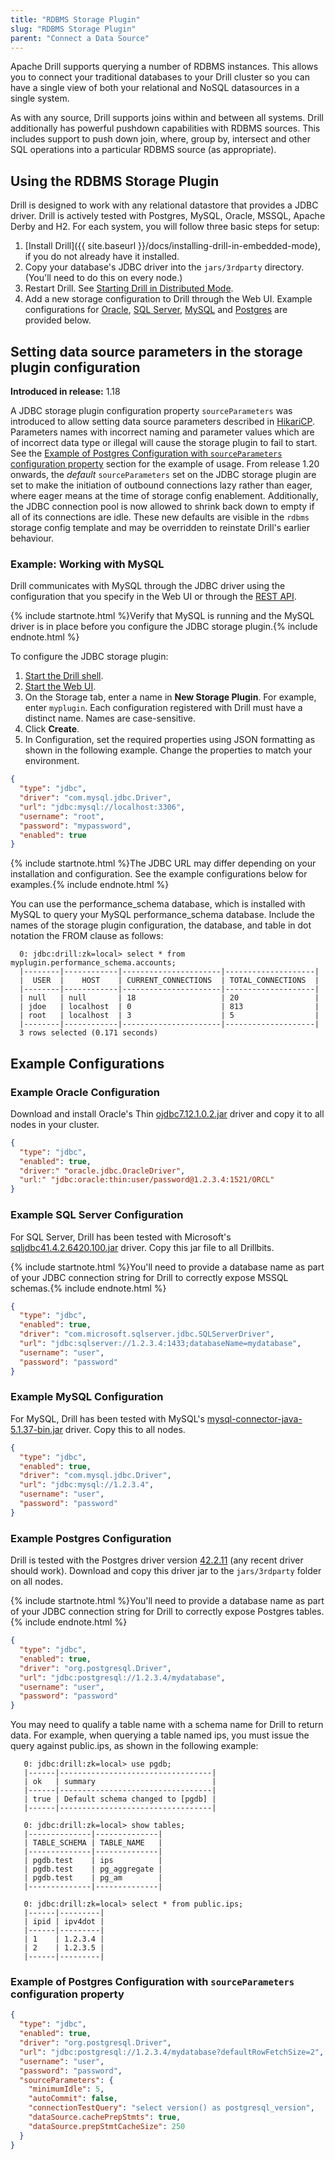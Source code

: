 ```yaml
---
title: "RDBMS Storage Plugin"
slug: "RDBMS Storage Plugin"
parent: "Connect a Data Source"
---
```

Apache Drill supports querying a number of RDBMS instances. This allows you to connect your traditional databases to your Drill cluster so you can have a single view of both your relational and NoSQL datasources in a single system. 

As with any source, Drill supports joins within and between all systems. Drill additionally has powerful pushdown capabilities with RDBMS sources. This includes support to push down join, where, group by, intersect and other SQL operations into a particular RDBMS source (as appropriate).

## Using the RDBMS Storage Plugin

Drill is designed to work with any relational datastore that provides a JDBC driver. Drill is actively tested with
 Postgres, MySQL, Oracle, MSSQL, Apache Derby and H2. For each system, you will follow three basic steps for setup:

  1. [Install Drill]({{ site.baseurl }}/docs/installing-drill-in-embedded-mode), if you do not already have it installed.
  2. Copy your database's JDBC driver into the `jars/3rdparty` directory. (You'll need to do this on every node.)  
  3. Restart Drill. See [Starting Drill in Distributed Mode]({{site.baseurl}}/docs/starting-drill-in-distributed-mode/).
  4. Add a new storage configuration to Drill through the Web UI. Example configurations for [Oracle](#example-oracle-configuration), [SQL Server](#example-sql-server-configuration), [MySQL](#example-mysql-configuration) and [Postgres](#example-postgres-configuration) are provided below.

## Setting data source parameters in the storage plugin configuration

**Introduced in release:** 1.18

A JDBC storage plugin configuration property `sourceParameters` was introduced to allow setting data source parameters described in [HikariCP](https://github.com/brettwooldridge/HikariCP#configuration-knobs-baby).  Parameters names with incorrect naming and parameter values which are of incorrect data type or illegal will cause the storage plugin to fail to start.  See the [Example of Postgres Configuration with `sourceParameters` configuration property](#example-of-postgres-configuration-with-sourceparameters-configuration-property) section for the example of usage.  From release 1.20 onwards, the _default_  `sourceParameters` set on the JDBC storage plugin are set to make the initiation of outbound connections lazy rather than eager, where eager means at the time of storage config enablement.  Additionally, the JDBC connection pool is now allowed to shrink back down to empty if all of its connections are idle.  These new defaults are visible in the `rdbms` storage config template and may be overridden to reinstate Drill's earlier behaviour.

### Example: Working with MySQL

Drill communicates with MySQL through the JDBC driver using the configuration that you specify in the Web UI or through the [REST API]({{site.baseurl}}/docs/plugin-configuration-basics/#storage-plugin-rest-api).  

{% include startnote.html %}Verify that MySQL is running and the MySQL driver is in place before you configure the JDBC storage plugin.{% include endnote.html %}  

To configure the JDBC storage plugin:

1. [Start the Drill shell]({{site.baseurl}}/docs/starting-drill-on-linux-and-mac-os-x/).  
2. [Start the Web UI]({{site.baseurl}}/docs/starting-the-web-console/).  
3. On the Storage tab, enter a name in **New Storage Plugin**. For example, enter `myplugin`.
   Each configuration registered with Drill must have a distinct name. Names are case-sensitive.  
4. Click **Create**.  
5. In Configuration, set the required properties using JSON formatting as shown in the following example. Change the properties to match your environment.  
```json
{
  "type": "jdbc",
  "driver": "com.mysql.jdbc.Driver",
  "url": "jdbc:mysql://localhost:3306",
  "username": "root",
  "password": "mypassword",
  "enabled": true
}  
```

{% include startnote.html %}The JDBC URL may differ depending on your installation and configuration. See the example configurations below for examples.{% include endnote.html %}  

You can use the performance_schema database, which is installed with MySQL to query your MySQL performance_schema database. Include the names of the storage plugin configuration, the database, and table in dot notation the FROM clause as follows:

      0: jdbc:drill:zk=local> select * from myplugin.performance_schema.accounts;
      |--------|------------|----------------------|--------------------|
      |  USER  |    HOST    | CURRENT_CONNECTIONS  | TOTAL_CONNECTIONS  |
      |--------|------------|----------------------|--------------------|
      | null   | null       | 18                   | 20                 |
      | jdoe   | localhost  | 0                    | 813                |
      | root   | localhost  | 3                    | 5                  |
      |--------|------------|----------------------|--------------------|
      3 rows selected (0.171 seconds)




## Example Configurations

  
### Example Oracle Configuration

Download and install Oracle's Thin [ojdbc7.12.1.0.2.jar](http://www.oracle.com/technetwork/database/features/jdbc/default-2280470.html) driver and copy it to all nodes in your cluster.

```json
{
  "type": "jdbc",
  "enabled": true,
  "driver:" "oracle.jdbc.OracleDriver",
  "url:" "jdbc:oracle:thin:user/password@1.2.3.4:1521/ORCL"
}
```

### Example SQL Server Configuration

For SQL Server, Drill has been tested with Microsoft's  [sqljdbc41.4.2.6420.100.jar](https://www.microsoft.com/en-US/download/details.aspx?id=11774) driver. Copy this jar file to all Drillbits. 

{% include startnote.html %}You'll need to provide a database name as part of your JDBC connection string for Drill to correctly expose MSSQL schemas.{% include endnote.html %}
```json
{
  "type": "jdbc",
  "enabled": true,
  "driver": "com.microsoft.sqlserver.jdbc.SQLServerDriver",
  "url": "jdbc:sqlserver://1.2.3.4:1433;databaseName=mydatabase",
  "username": "user",
  "password": "password"
}
```

### Example MySQL Configuration

For MySQL, Drill has been tested with MySQL's [mysql-connector-java-5.1.37-bin.jar](http://dev.mysql.com/downloads/connector/j/) driver. Copy this to all nodes.
```json
{
  "type": "jdbc",
  "enabled": true,
  "driver": "com.mysql.jdbc.Driver",
  "url": "jdbc:mysql://1.2.3.4",
  "username": "user",
  "password": "password"
}  
```

### Example Postgres Configuration

Drill is tested with the Postgres driver version [42.2.11](https://mvnrepository.com/artifact/org.postgresql/postgresql) (any recent driver should work).
 Download and copy this driver jar to the `jars/3rdparty` folder on all nodes.

{% include startnote.html %}You'll need to provide a database name as part of your JDBC connection string for Drill to correctly expose Postgres tables.{% include endnote.html %}

```json
{
  "type": "jdbc",
  "enabled": true,
  "driver": "org.postgresql.Driver",
  "url": "jdbc:postgresql://1.2.3.4/mydatabase",
  "username": "user",
  "password": "password"
}  
```

You may need to qualify a table name with a schema name for Drill to return data. For example, when querying a table named ips, you must issue the query against public.ips, as shown in the following example:  

       0: jdbc:drill:zk=local> use pgdb;          
       |------|----------------------------------|
       | ok   | summary                          |
       |------|----------------------------------|
       | true | Default schema changed to [pgdb] |
       |------|----------------------------------|
        
       0: jdbc:drill:zk=local> show tables;          
       |--------------|--------------|
       | TABLE_SCHEMA | TABLE_NAME   |
       |--------------|--------------|
       | pgdb.test    | ips          |
       | pgdb.test    | pg_aggregate |
       | pgdb.test    | pg_am        |
       |--------------|--------------|

       0: jdbc:drill:zk=local> select * from public.ips;          
       |------|---------|
       | ipid | ipv4dot |
       |------|---------|
       | 1    | 1.2.3.4 |
       | 2    | 1.2.3.5 |
       |------|---------|

### Example of Postgres Configuration with `sourceParameters` configuration property
```json
{
  "type": "jdbc",
  "enabled": true,
  "driver": "org.postgresql.Driver",
  "url": "jdbc:postgresql://1.2.3.4/mydatabase?defaultRowFetchSize=2",
  "username": "user",
  "password": "password",
  "sourceParameters": {
    "minimumIdle": 5,
    "autoCommit": false,
    "connectionTestQuery": "select version() as postgresql_version",
    "dataSource.cachePrepStmts": true,
    "dataSource.prepStmtCacheSize": 250
  }
}  
```
